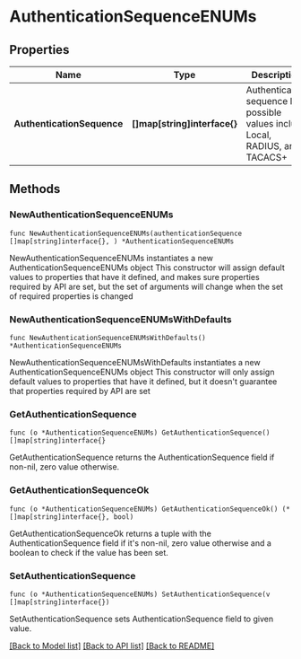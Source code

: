 # AuthenticationSequenceENUMs

## Properties

Name | Type | Description | Notes
------------ | ------------- | ------------- | -------------
**AuthenticationSequence** | **[]map[string]interface{}** | Authentication sequence list; possible values include Local, RADIUS, and TACACS+  | 

## Methods

### NewAuthenticationSequenceENUMs

`func NewAuthenticationSequenceENUMs(authenticationSequence []map[string]interface{}, ) *AuthenticationSequenceENUMs`

NewAuthenticationSequenceENUMs instantiates a new AuthenticationSequenceENUMs object
This constructor will assign default values to properties that have it defined,
and makes sure properties required by API are set, but the set of arguments
will change when the set of required properties is changed

### NewAuthenticationSequenceENUMsWithDefaults

`func NewAuthenticationSequenceENUMsWithDefaults() *AuthenticationSequenceENUMs`

NewAuthenticationSequenceENUMsWithDefaults instantiates a new AuthenticationSequenceENUMs object
This constructor will only assign default values to properties that have it defined,
but it doesn't guarantee that properties required by API are set

### GetAuthenticationSequence

`func (o *AuthenticationSequenceENUMs) GetAuthenticationSequence() []map[string]interface{}`

GetAuthenticationSequence returns the AuthenticationSequence field if non-nil, zero value otherwise.

### GetAuthenticationSequenceOk

`func (o *AuthenticationSequenceENUMs) GetAuthenticationSequenceOk() (*[]map[string]interface{}, bool)`

GetAuthenticationSequenceOk returns a tuple with the AuthenticationSequence field if it's non-nil, zero value otherwise
and a boolean to check if the value has been set.

### SetAuthenticationSequence

`func (o *AuthenticationSequenceENUMs) SetAuthenticationSequence(v []map[string]interface{})`

SetAuthenticationSequence sets AuthenticationSequence field to given value.



[[Back to Model list]](../README.md#documentation-for-models) [[Back to API list]](../README.md#documentation-for-api-endpoints) [[Back to README]](../README.md)



